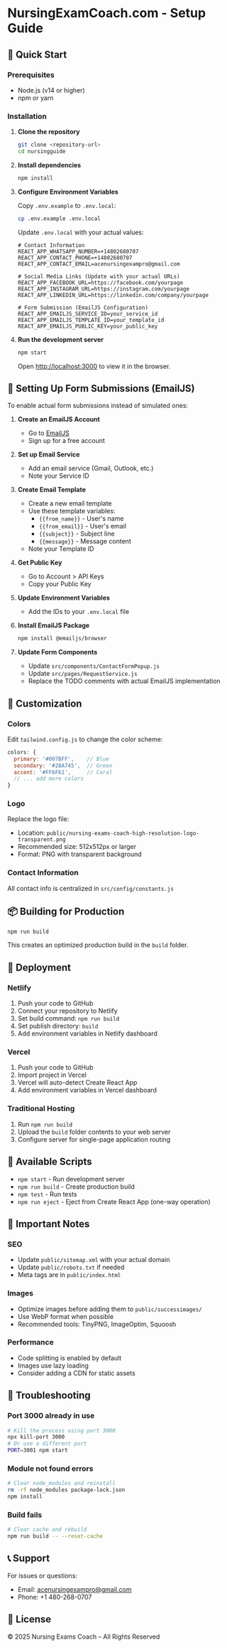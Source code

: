 # NursingExamCoach.com - Setup Guide

## 🚀 Quick Start

### Prerequisites
- Node.js (v14 or higher)
- npm or yarn

### Installation

1. **Clone the repository**
   ```bash
   git clone <repository-url>
   cd nursingguide
   ```

2. **Install dependencies**
   ```bash
   npm install
   ```

3. **Configure Environment Variables**
   
   Copy `.env.example` to `.env.local`:
   ```bash
   cp .env.example .env.local
   ```
   
   Update `.env.local` with your actual values:
   ```env
   # Contact Information
   REACT_APP_WHATSAPP_NUMBER=+14802680707
   REACT_APP_CONTACT_PHONE=+14802680707
   REACT_APP_CONTACT_EMAIL=acenursingexampro@gmail.com
   
   # Social Media Links (Update with your actual URLs)
   REACT_APP_FACEBOOK_URL=https://facebook.com/yourpage
   REACT_APP_INSTAGRAM_URL=https://instagram.com/yourpage
   REACT_APP_LINKEDIN_URL=https://linkedin.com/company/yourpage
   
   # Form Submission (EmailJS Configuration)
   REACT_APP_EMAILJS_SERVICE_ID=your_service_id
   REACT_APP_EMAILJS_TEMPLATE_ID=your_template_id
   REACT_APP_EMAILJS_PUBLIC_KEY=your_public_key
   ```

4. **Run the development server**
   ```bash
   npm start
   ```
   
   Open [http://localhost:3000](http://localhost:3000) to view it in the browser.

## 📧 Setting Up Form Submissions (EmailJS)

To enable actual form submissions instead of simulated ones:

1. **Create an EmailJS Account**
   - Go to [EmailJS](https://www.emailjs.com/)
   - Sign up for a free account

2. **Set up Email Service**
   - Add an email service (Gmail, Outlook, etc.)
   - Note your Service ID

3. **Create Email Template**
   - Create a new email template
   - Use these template variables:
     - `{{from_name}}` - User's name
     - `{{from_email}}` - User's email
     - `{{subject}}` - Subject line
     - `{{message}}` - Message content
   - Note your Template ID

4. **Get Public Key**
   - Go to Account > API Keys
   - Copy your Public Key

5. **Update Environment Variables**
   - Add the IDs to your `.env.local` file

6. **Install EmailJS Package**
   ```bash
   npm install @emailjs/browser
   ```

7. **Update Form Components**
   - Update `src/components/ContactFormPopup.js`
   - Update `src/pages/RequestService.js`
   - Replace the TODO comments with actual EmailJS implementation

## 🎨 Customization

### Colors
Edit `tailwind.config.js` to change the color scheme:
```javascript
colors: {
  primary: '#007BFF',    // Blue
  secondary: '#28A745',  // Green
  accent: '#FF6F61',     // Coral
  // ... add more colors
}
```

### Logo
Replace the logo file:
- Location: `public/nursing-exams-coach-high-resolution-logo-transparent.png`
- Recommended size: 512x512px or larger
- Format: PNG with transparent background

### Contact Information
All contact info is centralized in `src/config/constants.js`

## 📦 Building for Production

```bash
npm run build
```

This creates an optimized production build in the `build` folder.

## 🚀 Deployment

### Netlify
1. Push your code to GitHub
2. Connect your repository to Netlify
3. Set build command: `npm run build`
4. Set publish directory: `build`
5. Add environment variables in Netlify dashboard

### Vercel
1. Push your code to GitHub
2. Import project in Vercel
3. Vercel will auto-detect Create React App
4. Add environment variables in Vercel dashboard

### Traditional Hosting
1. Run `npm run build`
2. Upload the `build` folder contents to your web server
3. Configure server for single-page application routing

## 🔧 Available Scripts

- `npm start` - Run development server
- `npm run build` - Create production build
- `npm test` - Run tests
- `npm run eject` - Eject from Create React App (one-way operation)

## 📝 Important Notes

### SEO
- Update `public/sitemap.xml` with your actual domain
- Update `public/robots.txt` if needed
- Meta tags are in `public/index.html`

### Images
- Optimize images before adding them to `public/successimages/`
- Use WebP format when possible
- Recommended tools: TinyPNG, ImageOptim, Squoosh

### Performance
- Code splitting is enabled by default
- Images use lazy loading
- Consider adding a CDN for static assets

## 🐛 Troubleshooting

### Port 3000 already in use
```bash
# Kill the process using port 3000
npx kill-port 3000
# Or use a different port
PORT=3001 npm start
```

### Module not found errors
```bash
# Clear node_modules and reinstall
rm -rf node_modules package-lock.json
npm install
```

### Build fails
```bash
# Clear cache and rebuild
npm run build -- --reset-cache
```

## 📞 Support

For issues or questions:
- Email: acenursingexampro@gmail.com
- Phone: +1 480-268-0707

## 📄 License

© 2025 Nursing Exams Coach – All Rights Reserved
